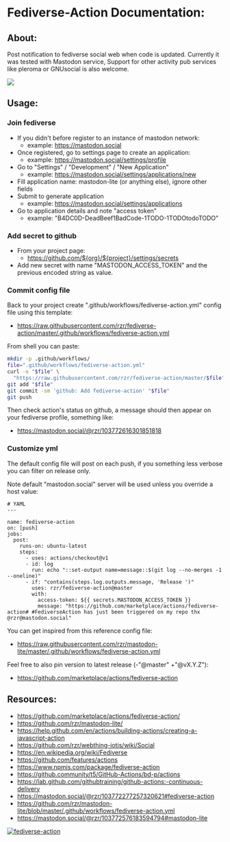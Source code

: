 Fediverse-Action Documentation:
===============================

About:
------

Post notification to fediverse social web when code is updated.
Currently
it was tested with Mastodon service, Support for other activity pub
services like pleroma or GNUsocial is also welcome.

![](https://upload.wikimedia.org/wikipedia/commons/thumb/9/93/Fediverse_logo_proposal.svg/330px-Fediverse_logo_proposal.svg.png)

Usage:
------

### Join fediverse

-   If you didn't before register to an instance of mastodon network:
    -   example: <https://mastodon.social>
-   Once registered, go to settings page to create an application:
    -   example: <https://mastodon.social/settings/profile>
-   Go to "Settings" / "Development" / "New Application"
    -   example: <https://mastodon.social/settings/applications/new>
-   Fill application name: mastodon-lite (or anything else), ignore
    other fields
-   Submit to generate application
    -   example: <https://mastodon.social/settings/applications>
-   Go to application details and note "access token"
    -   example: "B4DC0D-DeadBeef1BadCode-1TODO-1TODOtodoTODO"

### Add secret to github

-   From your project page:
    -   <https://github.com/${org}/${project}/settings/secrets>
-   Add new secret with name "MASTODON_ACCESS_TOKEN" and the previous
    encoded string as value.

### Commit config file

Back to your project create ".github/workflows/fediverse-action.yml" config file using this template:

*    <https://raw.githubusercontent.com/rzr/fediverse-action/master/.github/workflows/fediverse-action.yml>

From shell you can paste:

``` {.bash org-language="sh"}
mkdir -p .github/workflows/
file=".github/workflows/fediverse-action.yml"
curl -o "$file" \
  "https://raw.githubusercontent.com/rzr/fediverse-action/master/$file"
git add "$file"
git commit -sm 'github: Add fediverse-action' "$file"
git push
```

Then check action's status on github, a message should then appear on
your fediverse profile, something like:

*    <https://mastodon.social/@rzr/103772616301851818>

### Customize yml

The default config file will post on each push, if you something less
verbose you can filter on release only.

Note default "mastodon.social" server will be used unless you override
a host value:

``` {.yml}
# YAML
---

name: fediverse-action
on: [push]
jobs:
  post:
    runs-on: ubuntu-latest
    steps:
      - uses: actions/checkout@v1
      - id: log
        run: echo "::set-output name=message::$(git log --no-merges -1 --oneline)"
      - if: "contains(steps.log.outputs.message, 'Release ')"
        uses: rzr/fediverse-action@master
        with:
          access-token: ${{ secrets.MASTODON_ACCESS_TOKEN }}
          message: "https://github.com/marketplace/actions/fediverse-action# #FediverseAction has just been triggered on my repo thx @rzr@mastodon.social"
```

You can get inspired from this reference config file:

-   <https://raw.githubusercontent.com/rzr/mastodon-lite/master/.github/workflows/fediverse-action.yml>

Feel free to also pin version to latest release (-"@master" +"@vX.Y.Z"):

-   <https://github.com/marketplace/actions/fediverse-action>



Resources:
----------

-   <https://github.com/marketplace/actions/fediverse-action/>
-   <https://github.com/rzr/mastodon-lite/>
-   <https://help.github.com/en/actions/building-actions/creating-a-javascript-action>
-   <https://github.com/rzr/webthing-iotjs/wiki/Social>
-   <https://en.wikipedia.org/wiki/Fediverse>
-   <https://github.com/features/actions>
-   <https://www.npmjs.com/package/fediverse-action>
-   <https://github.community/t5/GitHub-Actions/bd-p/actions>
-   <https://lab.github.com/githubtraining/github-actions:-continuous-delivery>
-   <https://mastodon.social/@rzr/103772277257320621#fediverse-action>
-   <https://github.com/rzr/mastodon-lite/blob/master/.github/workflows/fediverse-action.yml>
-   <https://mastodon.social/@rzr/103772576183594794#mastodon-lite>

[![fediverse-action](
https://pbs.twimg.com/media/ESZE74mXkAEojrH?format=jpg&name=medium#./file/githubhackaton.jpg
)](
https://twitter.com/RzrFreeFr/status/1235750998364352512#fediverse-action#
"fediverse-action")
